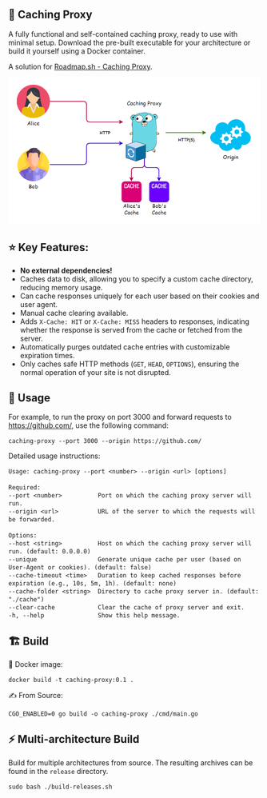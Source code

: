 ## 🔄 Caching Proxy

A fully functional and self-contained caching proxy, ready to use with minimal setup.
Download the pre-built executable for your architecture or build it yourself using a Docker container.

A solution for [Roadmap.sh - Caching Proxy](https://roadmap.sh/projects/caching-server).

![schema.png](docs/img/schema.png)

## ⭐ Key Features:

- **No external dependencies!**
- Caches data to disk, allowing you to specify a custom cache directory, reducing memory usage.
- Can cache responses uniquely for each user based on their cookies and user agent.
- Manual cache clearing available.
- Adds `X-Cache: HIT` or `X-Cache: MISS` headers to responses, indicating whether the response is served from the cache or fetched from the server.
- Automatically purges outdated cache entries with customizable expiration times.
- Only caches safe HTTP methods (`GET`, `HEAD`, `OPTIONS`), ensuring the normal operation of your site is not disrupted.

## 🤔 Usage

For example, to run the proxy on port 3000 and forward requests to https://github.com/, use the following command:

```shell
caching-proxy --port 3000 --origin https://github.com/
```

Detailed usage instructions:

    Usage: caching-proxy --port <number> --origin <url> [options]
    
    Required:
    --port <number>          Port on which the caching proxy server will run.
    --origin <url>           URL of the server to which the requests will be forwarded.
    
    Options:
    --host <string>          Host on which the caching proxy server will run. (default: 0.0.0.0)
    --unique                 Generate unique cache per user (based on User-Agent or cookies). (default: false)
    --cache-timeout <time>   Duration to keep cached responses before expiration (e.g., 10s, 5m, 1h). (default: none)
    --cache-folder <string>  Directory to cache proxy server in. (default: "./cache")
    --clear-cache            Clear the cache of proxy server and exit.
    -h, --help               Show this help message.


## 🏗 Build

🐳 Docker image:

```shell
docker build -t caching-proxy:0.1 .
```

✍ From Source:

```shell
CGO_ENABLED=0 go build -o caching-proxy ./cmd/main.go
```

## ⚡ Multi-architecture Build

Build for multiple architectures from source. The resulting archives can be found in the `release` directory.

```shell
sudo bash ./build-releases.sh
```
